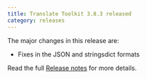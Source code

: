```yaml
---
title: Translate Toolkit 3.8.3 released
category: releases
---
```


The major changes in this release are:

- Fixes in the JSON and stringsdict formats

Read the full [Release notes](https://docs.translatehouse.org/projects/translate-toolkit/en/latest/releases/3.8.3.html) for more details.
